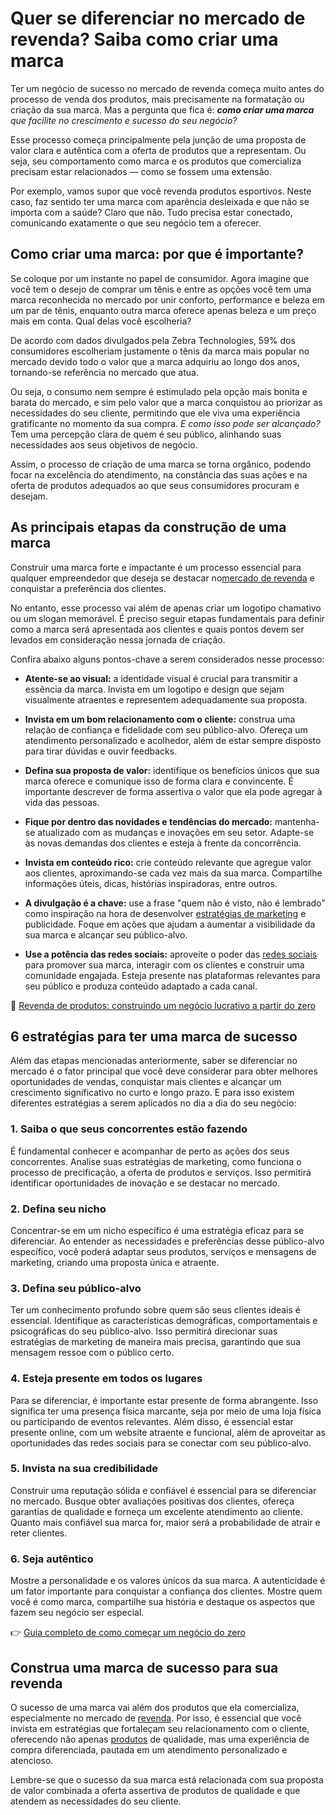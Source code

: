 # Quer se diferenciar no mercado de revenda? Saiba como criar uma marca

Ter um negócio de sucesso no mercado de revenda começa muito antes do processo de venda dos produtos, mais precisamente na formatação ou criação da sua marca. Mas a pergunta que fica é: ***como criar uma marca** que facilite no crescimento e sucesso do seu negócio?*

Esse processo começa principalmente pela junção de uma proposta de valor clara e autêntica com a oferta de produtos que a representam. Ou seja, seu comportamento como marca e os produtos que comercializa precisam estar relacionados — como se fossem uma extensão.

Por exemplo, vamos supor que você revenda produtos esportivos. Neste caso, faz sentido ter uma marca com aparência desleixada e que não se importa com a saúde? Claro que não. Tudo precisa estar conectado, comunicando exatamente o que seu negócio tem a oferecer.

## Como criar uma marca: por que é importante?

Se coloque por um instante no papel de consumidor. Agora imagine que você tem o desejo de comprar um tênis e entre as opções você tem uma marca reconhecida no mercado por unir conforto, performance e beleza em um par de tênis, enquanto outra marca oferece apenas beleza e um preço mais em conta. Qual delas você escolheria?

De acordo com dados divulgados pela Zebra Technologies, 59% dos consumidores escolheriam justamente o tênis da marca mais popular no mercado devido todo o valor que a marca adquiriu ao longo dos anos, tornando-se referência no mercado que atua.

Ou seja, o consumo nem sempre é estimulado pela opção mais bonita e barata do mercado, e sim pelo valor que a marca conquistou ao priorizar as necessidades do seu cliente, permitindo que ele viva uma experiência gratificante no momento da sua compra. *E como isso pode ser alcançado?* Tem uma percepção clara de quem é seu público, alinhando suas necessidades aos seus objetivos de negócio.

Assim, o processo de criação de uma marca se torna orgânico, podendo focar na excelência do atendimento, na constância das suas ações e na oferta de produtos adequados ao que seus consumidores procuram e desejam.

## As principais etapas da construção de uma marca

Construir uma marca forte e impactante é um processo essencial para qualquer empreendedor que deseja se destacar no[mercado de revenda](https://meubolso.mercadopago.com.br/mercado-de-revenda-descubra-como-e-por-que-vale-a-pena-investir-nele) e conquistar a preferência dos clientes.

No entanto, esse processo vai além de apenas criar um logotipo chamativo ou um slogan memorável. É preciso seguir etapas fundamentais para definir como a marca será apresentada aos clientes e quais pontos devem ser levados em consideração nessa jornada de criação.

Confira abaixo alguns pontos-chave a serem considerados nesse processo:

- **Atente-se ao visual:** a identidade visual é crucial para transmitir a essência da marca. Invista em um logotipo e design que sejam visualmente atraentes e representem adequadamente sua proposta.

- **Invista em um bom relacionamento com o cliente:** construa uma relação de confiança e fidelidade com seu público-alvo. Ofereça um atendimento personalizado e acolhedor, além de estar sempre disposto para tirar dúvidas e ouvir feedbacks.

- **Defina sua proposta de valor:** identifique os benefícios únicos que sua marca oferece e comunique isso de forma clara e convincente. É importante descrever de forma assertiva o valor que ela pode agregar à vida das pessoas.

- **Fique por dentro das novidades e tendências do mercado:** mantenha-se atualizado com as mudanças e inovações em seu setor. Adapte-se às novas demandas dos clientes e esteja à frente da concorrência.

- **Invista em conteúdo rico:** crie conteúdo relevante que agregue valor aos clientes, aproximando-se cada vez mais da sua marca. Compartilhe informações úteis, dicas, histórias inspiradoras, entre outros. 

- **A divulgação é a chave:** use a frase "quem não é visto, não é lembrado" como inspiração na hora de desenvolver [estratégias de marketing](https://meubolso.mercadopago.com.br/estrategias-de-marketing) e publicidade. Foque em ações que ajudam a aumentar a visibilidade da sua marca e alcançar seu público-alvo.

- **Use a potência das redes sociais:** aproveite o poder das [redes sociais](https://meubolso.mercadopago.com.br/como-fazer-renda-extra-pelas-redes-sociais) para promover sua marca, interagir com os clientes e construir uma comunidade engajada. Esteja presente nas plataformas relevantes para seu público e produza conteúdo adaptado a cada canal. 

📖 [Revenda de produtos: construindo um negócio lucrativo a partir do zero](https://empreendedores.mercadopago.com.br/revenda-de-produtos-estrategias-para-vender-e-conquistar-clientes)

## 6 estratégias para ter uma marca de sucesso

Além das etapas mencionadas anteriormente, saber se diferenciar no mercado é o fator principal que você deve considerar para obter melhores oportunidades de vendas, conquistar mais clientes e alcançar um crescimento significativo no curto e longo prazo. E para isso existem diferentes estratégias a serem aplicados no dia a dia do seu negócio:

### 1. Saiba o que seus concorrentes estão fazendo

É fundamental conhecer e acompanhar de perto as ações dos seus concorrentes. Analise suas estratégias de marketing, como funciona o processo de precificação, a oferta de produtos e serviços. Isso permitirá identificar oportunidades de inovação e se destacar no mercado.

### 2. Defina seu nicho

Concentrar-se em um nicho específico é uma estratégia eficaz para se diferenciar. Ao entender as necessidades e preferências desse público-alvo específico, você poderá adaptar seus produtos, serviços e mensagens de marketing, criando uma proposta única e atraente.

### 3. Defina seu público-alvo

Ter um conhecimento profundo sobre quem são seus clientes ideais é essencial. Identifique as características demográficas, comportamentais e psicográficas do seu público-alvo. Isso permitirá direcionar suas estratégias de marketing de maneira mais precisa, garantindo que sua mensagem ressoe com o público certo.

### 4. Esteja presente em todos os lugares

Para se diferenciar, é importante estar presente de forma abrangente. Isso significa ter uma presença física marcante, seja por meio de uma loja física ou participando de eventos relevantes. Além disso, é essencial estar presente online, com um website atraente e funcional, além de aproveitar as oportunidades das redes sociais para se conectar com seu público-alvo.

### 5. Invista na sua credibilidade

Construir uma reputação sólida e confiável é essencial para se diferenciar no mercado. Busque obter avaliações positivas dos clientes, ofereça garantias de qualidade e forneça um excelente atendimento ao cliente. Quanto mais confiável sua marca for, maior será a probabilidade de atrair e reter clientes.

### 6. Seja autêntico

Mostre a personalidade e os valores únicos da sua marca. A autenticidade é um fator importante para conquistar a confiança dos clientes. Mostre quem você é como marca, compartilhe sua história e destaque os aspectos que fazem seu negócio ser especial.

👉 [Guia completo de como começar um negócio do zero](https://meubolso.mercadopago.com.br/guia-completo-como-comecar-um-negocio)

## Construa uma marca de sucesso para sua revenda

O sucesso de uma marca vai além dos produtos que ela comercializa, especialmente no mercado de [revenda](https://meubolso.mercadopago.com.br/como-calcular-preco-de-revenda-de-produtos). Por isso, é essencial que você invista em estratégias que fortaleçam seu relacionamento com o cliente, oferecendo não apenas [produtos](https://meubolso.mercadopago.com.br/revenda-de-produtos) de qualidade, mas uma experiência de compra diferenciada, pautada em um atendimento personalizado e atencioso.

Lembre-se que o sucesso da sua marca está relacionada com sua proposta de valor combinada a oferta assertiva de produtos de qualidade e que atendem as necessidades do seu cliente.